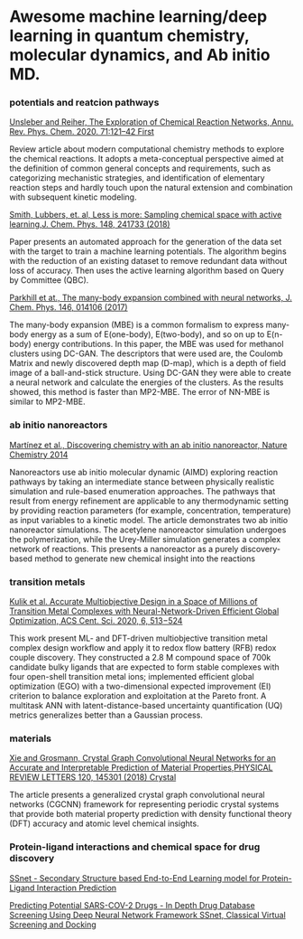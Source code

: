# Awesome machine learning/deep learning in quantum chemistry, molecular dynamics, and Ab initio MD.


### potentials and reatcion pathways

[Unsleber and Reiher, The Exploration of Chemical Reaction Networks, Annu. Rev. Phys. Chem. 2020. 71:121–42
First](https://www.annualreviews.org/doi/10.1146/annurev-physchem-071119-040123) 

Review article about modern computational chemistry methods to explore the chemical reactions. It adopts a meta-conceptual perspective aimed at the definition of common general concepts and requirements, such as categorizing mechanistic strategies, and identification of elementary reaction steps and hardly touch upon the natural extension and combination with subsequent kinetic modeling.


 [Smith, Lubbers, et. al, Less is more: Sampling chemical space with active learning,J. Chem. Phys. 148, 241733 (2018)](https://aip.scitation.org/doi/abs/10.1063/1.5023802)
 
 Paper presents an automated approach for the generation of the data set with the target to train a machine learning potentials. The algorithm begins with the reduction of an existing dataset to remove redundant data without loss of accuracy. Then uses the active learning algorithm based on Query by Committee (QBC). 
 
 [Parkhill et at., The many-body expansion combined with neural networks, J. Chem. Phys. 146, 014106 (2017)](https://doi.org/10.1063/1.4973380)
 
The many-body expansion (MBE) is a common formalism to express many-body energy as a sum of E(one-body), E(two-body), and so on up to E(n-body) energy contributions. In this paper, the MBE was used for methanol clusters using DC-GAN. The descriptors that were used are, the Coulomb Matrix and newly discovered depth map (D-map), which is a depth of field image of a ball-and-stick structure. Using DC-GAN they were able to create a neural network and calculate the energies of the clusters. As the results showed, this method is faster than MP2-MBE. The error of NN-MBE is similar to MP2-MBE. 

 
 

### ab initio nanoreactors
[Martínez et al., Discovering chemistry with an ab initio nanoreactor, Nature Chemistry 2014](https://www.nature.com/articles/nchem.2099)

Nanoreactors use ab initio molecular dynamic (AIMD) exploring reaction pathways by taking an intermediate stance between physically realistic simulation and rule-based enumeration approaches. <bn>
The pathways that result from energy refinement are applicable to any thermodynamic setting by providing reaction parameters (for example, concentration, temperature) as input variables to a kinetic model. The article demonstrates two ab initio nanoreactor simulations. The acetylene nanoreactor simulation undergoes the polymerization, while the Urey-Miller simulation generates a complex network of reactions. This presents a nanoreactor as a purely discovery-based method to generate new chemical insight into the reactions

### transition metals

[Kulik et al. Accurate Multiobjective Design in a Space of Millions of Transition Metal Complexes with Neural-Network-Driven Efficient Global Optimization, ACS Cent. Sci. 2020, 6, 513−524](https://pubs.acs.org/action/showCitFormats?doi=10.1021/acscentsci.0c00026&ref=pdf) 

This work present ML- and DFT-driven multiobjective transition metal complex design workflow and apply it to redox flow battery (RFB) redox couple discovery. They constructed a 2.8 M compound space of 700k candidate bulky ligands that are expected to form stable complexes with four open-shell transition metal ions; implemented efficient global optimization (EGO) with a two-dimensional expected improvement (EI) criterion to balance exploration and exploitation at the Pareto front. A multitask ANN with latent-distance-based uncertainty quantification (UQ) metrics generalizes better than a Gaussian process. 

### materials

[Xie and Grosmann, Crystal Graph Convolutional Neural Networks for an Accurate and Interpretable Prediction of Material Properties,PHYSICAL REVIEW LETTERS 120, 145301 (2018) Crystal](https://journals.aps.org/prl/abstract/10.1103/PhysRevLett.120.145301)

The article presents a generalized crystal graph convolutional neural networks (CGCNN) framework for representing periodic crystal systems that provide both material property prediction with density functional theory (DFT) accuracy and atomic level chemical insights.



### Protein-ligand interactions and chemical space for drug discovery

[SSnet - Secondary Structure based End-to-End Learning model for Protein-Ligand Interaction Prediction](https://www.biorxiv.org/content/10.1101/2019.12.20.884841v1.abstract)



[Predicting Potential SARS-COV-2 Drugs - In Depth Drug Database Screening Using Deep Neural Network Framework SSnet, Classical
Virtual Screening and Docking](https://www.researchgate.net/profile/Niraj_Verma8/publication/341647942_Predicting_Potential_SARS-COV-2_Drugs_-_In_Depth_Drug_Database_Screening_Using_Deep_Neural_Network_Framework_SSnet_Classical_Virtual_Screening_and_Docking/links/5ecd0aa04585158592bc093a/Predicting-Potential-SARS-COV-2-Drugs-In-Depth-Drug-Database-Screening-Using-Deep-Neural-Network-Framework-SSnet-Classical-Virtual-Screening-and-Docking.pdf)


